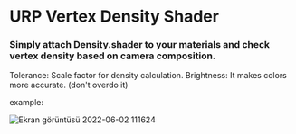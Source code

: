 # URP Vertex Density Shader

### Simply attach Density.shader to your materials and check vertex density based on camera composition.

Tolerance: Scale factor for density calculation.
Brightness: It makes colors more accurate. (don't overdo it)

example:

![Ekran görüntüsü 2022-06-02 111624](https://user-images.githubusercontent.com/94571116/171586563-f22c1506-1d23-4326-b042-40f45ac60fd7.png)
